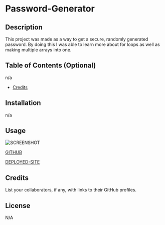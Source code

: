 # Password-Generator

## Description

This project was made as a way to get a secure, randomly generated password. By doing this I was able to learn more about for loops as well as making multiple arrays into one.



## Table of Contents (Optional)

n/a

- [Credits](#credits)

## Installation

n/a
## Usage

![SCREENSHOT](Assets/images/Password-generator-sreenshot.jpg)

[GITHUB](https://github.com/Derricklaff/Password-Generator)

[DEPLOYED-SITE](https://derricklaff.github.io/Password-Generator/)
## Credits

List your collaborators, if any, with links to their GitHub profiles.

## License

N/A